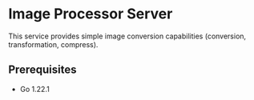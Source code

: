 # Image Processor Server

This service provides simple image conversion capabilities (conversion, transformation, compress). 

## Prerequisites

- Go 1.22.1